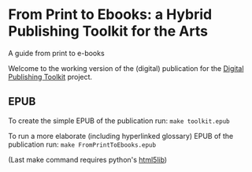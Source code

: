 # From Print to Ebooks: a Hybrid Publishing Toolkit for the Arts

A guide from print to e-books

Welcome to the working version of the (digital) publication for the [Digital Publishing Toolkit](http://networkcultures.org/digitalpublishing/) project.


## EPUB
To create the simple EPUB of the publication run:
`make toolkit.epub`

To run a more elaborate (including hyperlinked glossary) EPUB of the publication run:
`make FromPrintToEbooks.epub`

(Last make command requires python's [html5lib](FromPrintToEbooks.epub))








